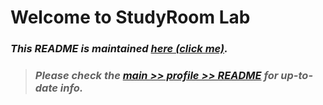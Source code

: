 # Welcome to StudyRoom Lab

### *This README is maintained [here (click me)](./profile/README.md).*
> ### *Please check the [main >> profile >> README](./profile/README.md) for up-to-date info.*
